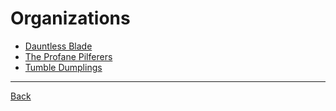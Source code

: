 # Organizations
- [Dauntless Blade](DauntlessBlade.md)
- [The Profane Pilferers](TheProfanePilferers.md)
- [Tumble Dumplings](TumbleDumplings.md)

---
[Back](../)